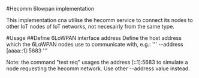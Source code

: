 #Hecomm 6lowpan implementation

This implementation cna utilise the hecomm service to connect its nodes to other IoT nodes of IoT networks, not necesairly from the same type.

#Usage
##Define 6LoWPAN interface address
Define the host address which the 6LoWPAN nodes use to communicate with, e.g.:
'''
--address [aaaa::1]:5683
'''

Note: the command "test req" usages the address [::1]:5683 to simulate a node requesting the hecomm network. Use other --address value instead.
